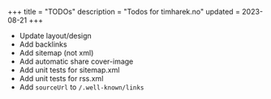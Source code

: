 +++
title = "TODOs"
description = "Todos for timharek.no"
updated = 2023-08-21
+++

- Update layout/design
- Add backlinks
- Add sitemap (not xml)
- Add automatic share cover-image
- Add unit tests for sitemap.xml
- Add unit tests for rss.xml
- Add `sourceUrl` to `/.well-known/links`
